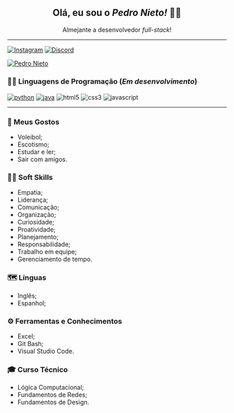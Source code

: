 <h2 align="center"> Olá, eu sou o <i>Pedro Nieto!</i> 👋🏼 </h2>
<p align="center"> Almejante a desenvolvedor <i>full-stack</i>! </p>
<hr>

[![Instagram](https://img.shields.io/badge/Instagram-E4405F?style=for-the-badge&logo=instagram&logoColor=white)](https://www.instagram.com/pedroonietoo/)
[![Discord](https://img.shields.io/badge/Discord-7289DA?style=for-the-badge&logo=discord&logoColor=white)](https://twitch.tv/fragabr)

[![Pedro Nieto](https://github-readme-stats.vercel.app/api?username=Pedroo-NietoO&theme=tokyonight&show_icons=true)](https://github.com/Pedroo-Nietoo/)

### 👨‍💻 Linguagens de Programação (_Em desenvolvimento_)

<div style="display: inline_block">
<a href="https://www.python.org/"><img align="center" alt="python" src="https://img.shields.io/badge/Python-3776AB?style=for-the-badge&logo=python&logoColor=white"/></a>
<a href="https://www.java.com/pt-BR/"><img align="center" alt="java" src="https://img.shields.io/badge/Java-ED8B00?style=for-the-badge&logo=java&logoColor=white"/></a>
<img align="center" alt="html5" src="https://img.shields.io/badge/HTML5-E34F26?style=for-the-badge&logo=html5&logoColor=white"/>
<img align="center" alt="css3" src="https://img.shields.io/badge/CSS3-1572B6?style=for-the-badge&logo=css3&logoColor=white"/>
<img align="center" alt="javascript" src="https://img.shields.io/badge/JavaScript-F7DF1E?style=for-the-badge&logo=javascript&logoColor=black"/>
<hr>

### 👀 Meus Gostos
- Voleibol;
- Escotismo;
- Estudar e ler;
- Sair com amigos.

### 🤝🏼 Soft Skills
- Empatia;
- Liderança;
- Comunicação;
- Organização;
- Curiosidade;
- Proatividade;
- Planejamento;
- Responsabilidade;
- Trabalho em equipe;
- Gerenciamento de tempo.

### 🗺 Línguas
- Inglês;
- Espanhol;

### ⚙ Ferramentas e Conhecimentos
- Excel;
- Git Bash;
- Visual Studio Code.

### 🎓 Curso Técnico
* Lógica Computacional;
* Fundamentos de Redes;
* Fundamentos de Design.
